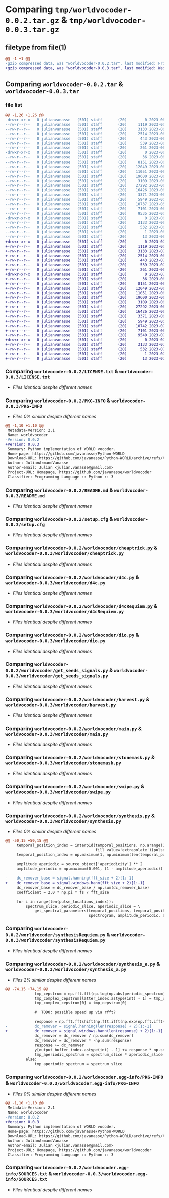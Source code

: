 # Comparing `tmp/worldvocoder-0.0.2.tar.gz` & `tmp/worldvocoder-0.0.3.tar.gz`

## filetype from file(1)

```diff
@@ -1 +1 @@
-gzip compressed data, was "worldvocoder-0.0.2.tar", last modified: Fri Jun  9 18:46:51 2023, max compression
+gzip compressed data, was "worldvocoder-0.0.3.tar", last modified: Wed Jul  5 15:36:15 2023, max compression
```

## Comparing `worldvocoder-0.0.2.tar` & `worldvocoder-0.0.3.tar`

### file list

```diff
@@ -1,26 +1,26 @@
-drwxr-xr-x   0 julianvanasse   (501) staff       (20)        0 2023-06-09 18:46:51.706388 worldvocoder-0.0.2/
--rw-r--r--   0 julianvanasse   (501) staff       (20)     1119 2023-05-27 21:20:51.000000 worldvocoder-0.0.2/LICENSE.txt
--rw-r--r--   0 julianvanasse   (501) staff       (20)     3133 2023-06-09 18:46:51.706432 worldvocoder-0.0.2/PKG-INFO
--rw-r--r--   0 julianvanasse   (501) staff       (20)     2514 2023-06-08 22:48:56.000000 worldvocoder-0.0.2/README.md
--rw-r--r--   0 julianvanasse   (501) staff       (20)      443 2023-06-09 18:46:44.000000 worldvocoder-0.0.2/pyproject.toml
--rw-r--r--   0 julianvanasse   (501) staff       (20)      539 2023-06-09 18:46:51.706651 worldvocoder-0.0.2/setup.cfg
--rw-r--r--   0 julianvanasse   (501) staff       (20)      261 2023-06-07 18:55:58.000000 worldvocoder-0.0.2/setup.py
-drwxr-xr-x   0 julianvanasse   (501) staff       (20)        0 2023-06-09 18:46:51.705755 worldvocoder-0.0.2/worldvocoder/
--rw-r--r--   0 julianvanasse   (501) staff       (20)       36 2023-06-07 18:23:35.000000 worldvocoder-0.0.2/worldvocoder/__init__.py
--rw-r--r--   0 julianvanasse   (501) staff       (20)     8151 2023-06-07 18:37:40.000000 worldvocoder-0.0.2/worldvocoder/cheaptrick.py
--rw-r--r--   0 julianvanasse   (501) staff       (20)    12049 2023-06-07 18:37:53.000000 worldvocoder-0.0.2/worldvocoder/d4c.py
--rw-r--r--   0 julianvanasse   (501) staff       (20)    11051 2023-06-07 20:00:18.000000 worldvocoder-0.0.2/worldvocoder/d4cRequiem.py
--rw-r--r--   0 julianvanasse   (501) staff       (20)    19600 2023-06-07 18:36:09.000000 worldvocoder-0.0.2/worldvocoder/dio.py
--rw-r--r--   0 julianvanasse   (501) staff       (20)     3109 2023-06-07 18:38:11.000000 worldvocoder-0.0.2/worldvocoder/get_seeds_signals.py
--rw-r--r--   0 julianvanasse   (501) staff       (20)    27292 2023-06-07 19:34:25.000000 worldvocoder-0.0.2/worldvocoder/harvest.py
--rw-r--r--   0 julianvanasse   (501) staff       (20)    16426 2023-06-04 21:59:46.000000 worldvocoder-0.0.2/worldvocoder/main.py
--rw-r--r--   0 julianvanasse   (501) staff       (20)     3371 2023-06-07 18:36:47.000000 worldvocoder-0.0.2/worldvocoder/stonemask.py
--rw-r--r--   0 julianvanasse   (501) staff       (20)     5949 2023-05-27 21:20:51.000000 worldvocoder-0.0.2/worldvocoder/swipe.py
--rw-r--r--   0 julianvanasse   (501) staff       (20)    10737 2023-05-27 21:20:51.000000 worldvocoder-0.0.2/worldvocoder/synthesis.py
--rw-r--r--   0 julianvanasse   (501) staff       (20)     7101 2023-06-07 18:39:12.000000 worldvocoder-0.0.2/worldvocoder/synthesisRequiem.py
--rw-r--r--   0 julianvanasse   (501) staff       (20)     9535 2023-05-27 21:20:51.000000 worldvocoder-0.0.2/worldvocoder/synthesis_a.py
-drwxr-xr-x   0 julianvanasse   (501) staff       (20)        0 2023-06-09 18:46:51.706212 worldvocoder-0.0.2/worldvocoder.egg-info/
--rw-r--r--   0 julianvanasse   (501) staff       (20)     3133 2023-06-09 18:46:51.000000 worldvocoder-0.0.2/worldvocoder.egg-info/PKG-INFO
--rw-r--r--   0 julianvanasse   (501) staff       (20)      532 2023-06-09 18:46:51.000000 worldvocoder-0.0.2/worldvocoder.egg-info/SOURCES.txt
--rw-r--r--   0 julianvanasse   (501) staff       (20)        1 2023-06-09 18:46:51.000000 worldvocoder-0.0.2/worldvocoder.egg-info/dependency_links.txt
--rw-r--r--   0 julianvanasse   (501) staff       (20)       13 2023-06-09 18:46:51.000000 worldvocoder-0.0.2/worldvocoder.egg-info/top_level.txt
+drwxr-xr-x   0 julianvanasse   (501) staff       (20)        0 2023-07-05 15:36:15.408381 worldvocoder-0.0.3/
+-rw-r--r--   0 julianvanasse   (501) staff       (20)     1119 2023-05-27 21:20:51.000000 worldvocoder-0.0.3/LICENSE.txt
+-rw-r--r--   0 julianvanasse   (501) staff       (20)     3133 2023-07-05 15:36:15.408448 worldvocoder-0.0.3/PKG-INFO
+-rw-r--r--   0 julianvanasse   (501) staff       (20)     2514 2023-06-08 22:48:56.000000 worldvocoder-0.0.3/README.md
+-rw-r--r--   0 julianvanasse   (501) staff       (20)      443 2023-07-05 15:36:08.000000 worldvocoder-0.0.3/pyproject.toml
+-rw-r--r--   0 julianvanasse   (501) staff       (20)      539 2023-07-05 15:36:15.408708 worldvocoder-0.0.3/setup.cfg
+-rw-r--r--   0 julianvanasse   (501) staff       (20)      261 2023-06-07 18:55:58.000000 worldvocoder-0.0.3/setup.py
+drwxr-xr-x   0 julianvanasse   (501) staff       (20)        0 2023-07-05 15:36:15.407644 worldvocoder-0.0.3/worldvocoder/
+-rw-r--r--   0 julianvanasse   (501) staff       (20)       36 2023-06-07 18:23:35.000000 worldvocoder-0.0.3/worldvocoder/__init__.py
+-rw-r--r--   0 julianvanasse   (501) staff       (20)     8151 2023-06-07 18:37:40.000000 worldvocoder-0.0.3/worldvocoder/cheaptrick.py
+-rw-r--r--   0 julianvanasse   (501) staff       (20)    12049 2023-06-07 18:37:53.000000 worldvocoder-0.0.3/worldvocoder/d4c.py
+-rw-r--r--   0 julianvanasse   (501) staff       (20)    11051 2023-06-07 20:00:18.000000 worldvocoder-0.0.3/worldvocoder/d4cRequiem.py
+-rw-r--r--   0 julianvanasse   (501) staff       (20)    19600 2023-06-07 18:36:09.000000 worldvocoder-0.0.3/worldvocoder/dio.py
+-rw-r--r--   0 julianvanasse   (501) staff       (20)     3109 2023-06-07 18:38:11.000000 worldvocoder-0.0.3/worldvocoder/get_seeds_signals.py
+-rw-r--r--   0 julianvanasse   (501) staff       (20)    27292 2023-06-07 19:34:25.000000 worldvocoder-0.0.3/worldvocoder/harvest.py
+-rw-r--r--   0 julianvanasse   (501) staff       (20)    16426 2023-06-04 21:59:46.000000 worldvocoder-0.0.3/worldvocoder/main.py
+-rw-r--r--   0 julianvanasse   (501) staff       (20)     3371 2023-06-07 18:36:47.000000 worldvocoder-0.0.3/worldvocoder/stonemask.py
+-rw-r--r--   0 julianvanasse   (501) staff       (20)     5949 2023-05-27 21:20:51.000000 worldvocoder-0.0.3/worldvocoder/swipe.py
+-rw-r--r--   0 julianvanasse   (501) staff       (20)    10742 2023-07-05 15:21:43.000000 worldvocoder-0.0.3/worldvocoder/synthesis.py
+-rw-r--r--   0 julianvanasse   (501) staff       (20)     7101 2023-06-07 18:39:12.000000 worldvocoder-0.0.3/worldvocoder/synthesisRequiem.py
+-rw-r--r--   0 julianvanasse   (501) staff       (20)     9540 2023-07-05 15:22:41.000000 worldvocoder-0.0.3/worldvocoder/synthesis_a.py
+drwxr-xr-x   0 julianvanasse   (501) staff       (20)        0 2023-07-05 15:36:15.408281 worldvocoder-0.0.3/worldvocoder.egg-info/
+-rw-r--r--   0 julianvanasse   (501) staff       (20)     3133 2023-07-05 15:36:15.000000 worldvocoder-0.0.3/worldvocoder.egg-info/PKG-INFO
+-rw-r--r--   0 julianvanasse   (501) staff       (20)      532 2023-07-05 15:36:15.000000 worldvocoder-0.0.3/worldvocoder.egg-info/SOURCES.txt
+-rw-r--r--   0 julianvanasse   (501) staff       (20)        1 2023-07-05 15:36:15.000000 worldvocoder-0.0.3/worldvocoder.egg-info/dependency_links.txt
+-rw-r--r--   0 julianvanasse   (501) staff       (20)       13 2023-07-05 15:36:15.000000 worldvocoder-0.0.3/worldvocoder.egg-info/top_level.txt
```

### Comparing `worldvocoder-0.0.2/LICENSE.txt` & `worldvocoder-0.0.3/LICENSE.txt`

 * *Files identical despite different names*

### Comparing `worldvocoder-0.0.2/PKG-INFO` & `worldvocoder-0.0.3/PKG-INFO`

 * *Files 0% similar despite different names*

```diff
@@ -1,10 +1,10 @@
 Metadata-Version: 2.1
 Name: worldvocoder
-Version: 0.0.2
+Version: 0.0.3
 Summary: Python implementation of WORLD vocoder.
 Home-page: https://github.com/javanasse/Python-WORLD
 Download-URL: https://github.com/javanasse/Python-WORLD/archive/refs/tags/v0.tar.gz
 Author: JulianArmandVanasse
 Author-email: Julian <julian.vanasse@gmail.com>
 Project-URL: Homepage, https://github.com/javanasse/worldvocoder
 Classifier: Programming Language :: Python :: 3
```

### Comparing `worldvocoder-0.0.2/README.md` & `worldvocoder-0.0.3/README.md`

 * *Files identical despite different names*

### Comparing `worldvocoder-0.0.2/setup.cfg` & `worldvocoder-0.0.3/setup.cfg`

 * *Files identical despite different names*

### Comparing `worldvocoder-0.0.2/worldvocoder/cheaptrick.py` & `worldvocoder-0.0.3/worldvocoder/cheaptrick.py`

 * *Files identical despite different names*

### Comparing `worldvocoder-0.0.2/worldvocoder/d4c.py` & `worldvocoder-0.0.3/worldvocoder/d4c.py`

 * *Files identical despite different names*

### Comparing `worldvocoder-0.0.2/worldvocoder/d4cRequiem.py` & `worldvocoder-0.0.3/worldvocoder/d4cRequiem.py`

 * *Files identical despite different names*

### Comparing `worldvocoder-0.0.2/worldvocoder/dio.py` & `worldvocoder-0.0.3/worldvocoder/dio.py`

 * *Files identical despite different names*

### Comparing `worldvocoder-0.0.2/worldvocoder/get_seeds_signals.py` & `worldvocoder-0.0.3/worldvocoder/get_seeds_signals.py`

 * *Files identical despite different names*

### Comparing `worldvocoder-0.0.2/worldvocoder/harvest.py` & `worldvocoder-0.0.3/worldvocoder/harvest.py`

 * *Files identical despite different names*

### Comparing `worldvocoder-0.0.2/worldvocoder/main.py` & `worldvocoder-0.0.3/worldvocoder/main.py`

 * *Files identical despite different names*

### Comparing `worldvocoder-0.0.2/worldvocoder/stonemask.py` & `worldvocoder-0.0.3/worldvocoder/stonemask.py`

 * *Files identical despite different names*

### Comparing `worldvocoder-0.0.2/worldvocoder/swipe.py` & `worldvocoder-0.0.3/worldvocoder/swipe.py`

 * *Files identical despite different names*

### Comparing `worldvocoder-0.0.2/worldvocoder/synthesis.py` & `worldvocoder-0.0.3/worldvocoder/synthesis.py`

 * *Files 0% similar despite different names*

```diff
@@ -50,15 +50,15 @@
     temporal_position_index = interp1d(temporal_positions, np.arange(1, len(temporal_positions) + 1),
                                        fill_value='extrapolate')(pulse_locations)
     temporal_position_index = np.maximum(1, np.minimum(len(temporal_positions), temporal_position_index))
     
     amplitude_aperiodic = source_object['aperiodicity'] ** 2
     amplitude_periodic = np.maximum(0.001, (1 - amplitude_aperiodic))
 
-    dc_remover_base = signal.hanning(fft_size + 2)[1:-1]
+    dc_remover_base = signal.windows.hann(fft_size + 2)[1:-1]
     dc_remover_base = dc_remover_base / np.sum(dc_remover_base)
     coefficient = 2.0 * np.pi * fs / fft_size
     
     for i in range(len(pulse_locations_index)):
         spectrum_slice, periodic_slice, aperiodic_slice = \
             get_spectral_parameters(temporal_positions, temporal_position_index[i],
                                     spectrogram, amplitude_periodic, amplitude_aperiodic, pulse_locations[i])
```

### Comparing `worldvocoder-0.0.2/worldvocoder/synthesisRequiem.py` & `worldvocoder-0.0.3/worldvocoder/synthesisRequiem.py`

 * *Files identical despite different names*

### Comparing `worldvocoder-0.0.2/worldvocoder/synthesis_a.py` & `worldvocoder-0.0.3/worldvocoder/synthesis_a.py`

 * *Files 2% similar despite different names*

```diff
@@ -74,15 +74,15 @@
             tmp_cepstrum = np.fft.fft(np.log(np.abs(periodic_spectrum)) / 2).real
             tmp_complex_cepstrum[latter_index.astype(int) - 1] = tmp_cepstrum[latter_index.astype(int) - 1] * 2
             tmp_complex_cepstrum[0] = tmp_cepstrum[0]
 
             #  TODO: possible speed up via rfft?
 
             response = np.fft.fftshift(np.fft.ifft(np.exp(np.fft.ifft(tmp_complex_cepstrum))).real)
-            dc_remover = signal.hanning(len(response) + 2)[1:-1]
+            dc_remover = signal.windows.hann(len(response) + 2)[1:-1]
             dc_remover = dc_remover / np.sum(dc_remover)
             dc_remover = dc_remover * -np.sum(response)
             response += dc_remover
             y[output_buffer_index.astype(int) - 1] += response * np.sqrt(max(1, noise_size))
             tmp_aperiodic_spectrum = spectrum_slice * aperiodic_slice
         else:
             tmp_aperiodic_spectrum = spectrum_slice
```

### Comparing `worldvocoder-0.0.2/worldvocoder.egg-info/PKG-INFO` & `worldvocoder-0.0.3/worldvocoder.egg-info/PKG-INFO`

 * *Files 0% similar despite different names*

```diff
@@ -1,10 +1,10 @@
 Metadata-Version: 2.1
 Name: worldvocoder
-Version: 0.0.2
+Version: 0.0.3
 Summary: Python implementation of WORLD vocoder.
 Home-page: https://github.com/javanasse/Python-WORLD
 Download-URL: https://github.com/javanasse/Python-WORLD/archive/refs/tags/v0.tar.gz
 Author: JulianArmandVanasse
 Author-email: Julian <julian.vanasse@gmail.com>
 Project-URL: Homepage, https://github.com/javanasse/worldvocoder
 Classifier: Programming Language :: Python :: 3
```

### Comparing `worldvocoder-0.0.2/worldvocoder.egg-info/SOURCES.txt` & `worldvocoder-0.0.3/worldvocoder.egg-info/SOURCES.txt`

 * *Files identical despite different names*

